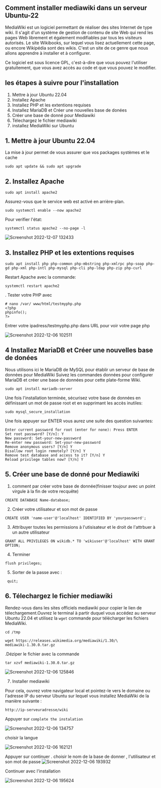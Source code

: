 ## Comment installer mediawiki dans un serveur Ubuntu-22

MediaWiki est un logiciel permettant de réaliser des sites Internet de type wiki. Il s'agit d'un système de gestion de contenu de site Web qui rend les pages Web librement et également modifiables par tous les visiteurs autorisés. Le site Wikibooks, sur lequel vous lisez actuellement cette page, ou encore Wikipédia sont des wikis. C'est un site de ce genre que nous allons apprendre à installer et à configurer.

Ce logiciel est sous licence GPL, c'est-à-dire que vous pouvez l'utiliser gratuitement, que vous avez accès au code et que vous pouvez le modifier.

## les étapes à suivre pour l'installation


1. Mettre à jour Ubuntu 22.04
2. Installez Apache
3. Installez PHP et les extentions requises
4. Installez MariaDB et Créer une nouvelles base de donées
5. Créer une base de donné pour Mediawiki
6. Télechargez le fichier mediawiki
7. installez MediaWiki sur Ubuntu

## 1.  Mettre à jour Ubuntu 22.04

La mise à jour permet de vous assurer que vos packages systèmes et le cache 

```
sudo apt update && sudo apt upgrade
```
## 2.  Installez Apache

```
sudo apt install apache2
```

Assurez-vous que le service web est activé en arrière-plan.

```
sudo systemctl enable --now apache2
```
Pour verifier l'état:

```
systemctl status apache2 --no-page -l
```

![Screenshot 2022-12-07 132433](https://user-images.githubusercontent.com/105461057/206271420-b3754ce0-bf85-4d93-85d6-0f8adb519614.png)

## 3. Installez PHP et les extentions requises

```
sudo apt install php php-common php-mbstring php-xmlrpc php-soap php-gd php-xml php-intl php-mysql php-cli php-ldap php-zip php-curl
```
Restart Apache avec la commande:
```
systemctl restart apache2
```
. Tester votre PHP avec
```
# nano /var/ www/html/testmyphp.php
<?php
phpinfo();
?>
```
Entrer votre ipadress/testmyphp.php dans URL pour voir votre page php

![Screenshot 2022-12-06 102511](https://user-images.githubusercontent.com/105461057/206275725-bcdafa5d-1b4a-46ec-916e-86a49349f914.png)


## 4 Installez MariaDB et Créer une nouvelles base de donées
Nous utilisons ici le MariaDB de MySQL pour établir un serveur de base de données pour MediaWiki
Suivez les commandes données pour configurer MariaDB et créer une base de données pour cette plate-forme Wiki.

```
sudo apt install mariadb-server
```
Une fois l'installation terminée, sécurisez votre base de données en définissant un mot de passe root et en supprimant les accès inutiles:
```
sudo mysql_secure_installation
```
Une fois appuyer sur ENTER vous aurez une suite des question suivantes:

```
Enter current password for root (enter for none): Press ENTER
Set root password? [Y/n]: Y
New password: Set-your-new-password
Re-enter new password: Set-your-new-password
Remove anonymous users? [Y/n] Y
Disallow root login remotely? [Y/n] Y
Remove test database and access to it? [Y/n] Y
Reload privilege tables now? [Y/n] Y
```
## 5. Créer une base de donné pour Mediawiki

1. comment par créer votre base de donnée(finisser toujour avec un point virgule à la fin de votre recquête)
```
CREATE DATABASE Name-database;
```
2. Créer votre utilisateur et son mot de passe
```
CREATE USER 'name-user'@'localhost' IDENTIFIED BY 'yourpassword';
```
3. Attribuyer toutes les permissions à l'utisisateur et le droit de l'attrbuer à un autre utilisateur
```
GRANT ALL PRIVILEGES ON wikidb.* TO 'wikiuser'@'localhost' WITH GRANT OPTION;
```
4. Terminer
```
flush privileges;
```
5. Sorter de la passe avec :
 ```
  quit;
 ```
## 6. Télechargez le fichier mediawiki

Rendez-vous dans les sites officiels mediawiki pour copier le lien de télechargement.Ouvrez le terminal  à partir duquel vous accédez au serveur Ubuntu 22.04 et utilisez la ```wget``` commande pour télécharger les fichiers MediaWiki.

```
cd /tmp
```

```
wget https://releases.wikimedia.org/mediawiki/1.30/\
mediawiki-1.30.0.tar.gz
```

.Déziper le fichier avec la commande
```
tar xzvf mediawiki-1.30.0.tar.gz
```

![Screenshot 2022-12-06 125846](https://user-images.githubusercontent.com/105461057/206285620-359b088b-403b-4f78-bf48-262df409172d.png)

7. Installer mediawiki

Pour cela, ouvrez votre navigateur local et pointez-le vers le domaine ou l'adresse IP du serveur Ubuntu sur lequel vous installez MediaWiki de la manière suivante :

```
http://ip-serveuradresse/wiki
```

Appuyer sur ```complete the instalation```

![Screenshot 2022-12-06 134757](https://user-images.githubusercontent.com/105461057/206286182-3eabd229-fc0a-4db9-ae6b-eec7e482f644.png)

choisir la langue 

![Screenshot 2022-12-06 162121](https://user-images.githubusercontent.com/105461057/206286615-ba3cb07b-5ab9-41a3-a522-6284c170ee5d.png)

Appuyer sur continuer . choisir le nom de la base de donner , l'utilisateur et son mot de passe
![Screenshot 2022-12-06 193932](https://user-images.githubusercontent.com/105461057/206287558-bd74fff6-6d02-4d26-8d27-dc64f439deeb.png)

Continuer avec l'installation

![Screenshot 2022-12-06 195624](https://user-images.githubusercontent.com/105461057/206287234-f115ee8f-67b8-49f4-a6ed-3e4e50cd2c81.png)



